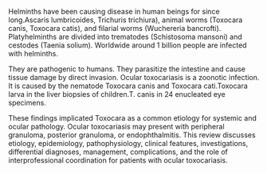 Helminths have been causing disease in human beings for since long.Ascaris lumbricoides, Trichuris trichiura), animal worms (Toxocara canis, Toxocara catis), and filarial worms (Wuchereria bancrofti). Platyhelminths are divided into trematodes (Schistosoma mansoni) and cestodes (Taenia solium). Worldwide around 1 billion people are infected with helminths.

They are pathogenic to humans. They parasitize the intestine and cause tissue damage by direct invasion. Ocular toxocariasis is a zoonotic infection. It is caused by the nematode Toxocara canis and Toxocara cati.Toxocara larva in the liver biopsies of children.T. canis in 24 enucleated eye specimens.

These findings implicated Toxocara as a common etiology for systemic and ocular pathology. Ocular toxocariasis may present with peripheral granuloma, posterior granuloma, or endophthalmitis. This review discusses etiology, epidemiology, pathophysiology, clinical features, investigations, differential diagnoses, management, complications, and the role of interprofessional coordination for patients with ocular toxocariasis.